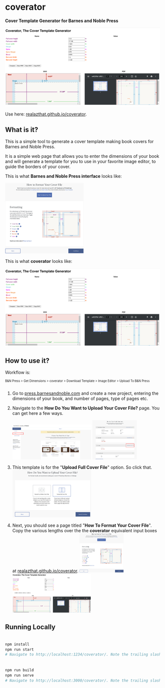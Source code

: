 # coverator

**Cover Template Generator for Barnes and Noble Press**

<img width="512px" src="assets/coverator.png" />

Use here:
[realazthat.github.io/coverator](https://realazthat.github.io/coverator).

## What is it?

This is a simple tool to generate a cover template making book covers for Barnes
and Noble Press.

It is a simple web page that allows you to enter the dimensions of your book and
will generate a template for you to use in your favorite image editor, to guide
the borders of your cover.

This is what **Barnes and Noble Press interface** looks like:

<img width="256px" src="assets/bn-format.png" />

This is what **coverator** looks like:

<img width="512px" src="assets/coverator.png" />

## How to use it?

Workflow is:

<sup><sup>B&N Press &gt; Get Dimensions &gt; coverator &gt; Download Template
&gt; Image Editor &gt; Upload To B&N Press</sup></sup>

1. Go to [press.barnesandnoble.com](https://press.barnesandnoble.com) and create
   a new project, entering the dimensions of your book, and number of pages,
   type of pages etc.
2. Navigate to the **How Do You Want to Upload Your Cover File?** page. You can
   get here a few ways.
   <div style=""><img width="256px" src="assets/bn-cover-menu.png" />
   <img style="" height="128px" src="assets/bn-review-book-summary.png" /></div>

3. This
   template is for the "**Upload Full Cover File**" option. So click that.
   <img style="" width="256px" src="assets/bn-upload.png" />

4. Next, you should see a page titled "**How To Format Your Cover File**". Copy
   the various lengths over the the **coverator** equivalent input boxes at
   [realazthat.github.io/coverator](https://realazthat.github.io/coverator).
   <img height="128px" src="assets/bn-format.png"> <img width="256px" src="assets/coverator.png">

## Running Locally

```bash

npm install
npm run start
# Navigate to http://localhost:1234/coverator/. Note the trailing slash!


npm run build
npm run serve
# Navigate to http://localhost:3000/coverator/. Note the trailing slash!
```
